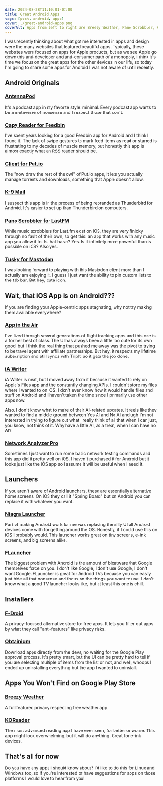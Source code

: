 ```yaml
---
date: 2024-08-28T11:10:01-07:00
title: Great Android Apps
tags: [post, android, apps]
cover: ./great-android-apps.png
coverAlt: Apps from left to right are Breezy Weather, Pano Scrobbler, Capy Reader, and AntennaPod
---
```


I was recently thinking about what got me interested in apps and design were the many websites that featured beautiful apps. Typically, these websites were focused on apps for Apple products, but as we see Apple go down this anti-developer and anti-consumer path of a monopoly, I think it's time we focus on the great apps for the other devices in our life, so today I'm going to share some apps for Android I was not aware of until recently.


## Android Originals

### [AntennaPod](https://play.google.com/store/apps/details?id=de.danoeh.antennapod)

It's a podcast app in my favorite style: minimal. Every podcast app wants to be a metaverse of nonsense and I respect those that don't.


### [Capy Reader for Feedbin](https://play.google.com/store/apps/details?id=com.capyreader.app)

I've spent years looking for a good Feedbin app for Android and I think I found it. The lack of swipe gestures to mark feed items as read or starred is frustrating to my decades of muscle memory, but honestly this app is almost exactly what an RSS reader should be.


### [Client for Put.io](https://play.google.com/store/apps/details?id=putio.client.android)

The "now draw the rest of the owl" of Put.io apps, it lets you actually manage torrents and downloads, something that Apple doesn't allow.


### [K-9 Mail](https://play.google.com/store/apps/details?id=com.fsck.k9)

I suspect this app is in the process of being rebranded as Thunderbird for Android. It's easier to set up than Thunderbird on computers.


### [Pano Scrobbler for LastFM](https://play.google.com/store/apps/details?id=com.arn.scrobble)

While music scrobblers for Last.fm exist on iOS, they are very finicky through no fault of their own, so get this: an app that works with any music app you allow it to. Is that basic? Yes. Is it infinitely more powerful than is possible on iOS? Also yes.


### [Tusky for Mastodon](https://play.google.com/store/apps/details?id=com.keylesspalace.tusky)

I was looking forward to playing with this Mastodon client more than I actually am enjoying it. I guess I just want the ability to pin custom lists to the tab bar. But hey, cute icon.


## Wait, that iOS App is on Android???

If you are finding your Apple-centric apps stagnating, why not try making them available everywhere?

### [App in the Air](https://play.google.com/store/apps/details?id=com.aita)

I've lived through several generations of flight tracking apps and this one is a former best of class. The UI has always been a little too cute for its own good, but I think the real thing that pushed me away was the pivot to trying to be travel agent with affiliate partnerships. But hey, it respects my lifetime subscription and still syncs with TripIt, so it gets the job done.


### [iA Writer](https://play.google.com/store/apps/details?id=net.ia.iawriter.x)

iA Writer is neat, but I moved away from it because it wanted to rely on Apple's Files app and the constantly changing APIs. I couldn't store my files where I wanted to on iOS. I don't even know how it would handle files and stuff on Android and I haven't taken the time since I primarily use other apps now.

Also, I don't know what to make of their [AI-related updates](https://ia.net/writer/support/editor/authorship). It feels like they wanted to find a middle ground between Yes AI and No AI and ugh I'm not interested in trying to figure out what I really think of all that when I can just, you know, not think of it. Why have a little AI, as a treat, when I can have no AI?


### [Network Analyzer Pro](https://play.google.com/store/apps/details?id=net.techet.netanalyzer.an)

Sometimes I just want to run some basic network testing commands and this app did it pretty well on iOS. I haven't purchased it for Android but it looks just like the iOS app so I assume it will be useful when I need it.


## Launchers

If you aren't aware of Android launchers, these are essentially alternative home screens. On iOS they call it "Spring Board" but on Android you can replace it with whatever you want.


### [Niagra Launcher](https://play.google.com/store/apps/details?id=bitpit.launcher)

Part of making Android work for me was replacing the silly UI all Android devices come with for getting around the OS. Honestly, if I could use this on iOS I probably would. This launcher works great on tiny screens, e-ink screens, and big screens alike.


### [FLauncher](https://play.google.com/store/apps/details?id=me.efesser.flauncher)

The biggest problem with Android is the amount of bloatware that Google themselves force on you. I don't like Google, I don't use Google, I don't want Google. FLauncher is great for Android TVs because you can easily just hide all that nonsense and focus on the things you want to use. I don't know what a good TV launcher looks like, but at least this one is chill.


## Installers

### [F-Droid](https://f-droid.org)

A privacy-focused alternative store for free apps. It lets you filter out apps by what they call "anti-features" like privacy risks.


### [Obtainium](https://obtainium.imranr.dev)

Download apps directly from the devs, no waiting for the Google Play approval process. It's pretty smart, but the UI can be pretty hard to tell if you are selecting multiple of items from the list or not, and well, whoops I ended up uninstalling everything but the app I wanted to uninstall.


## Apps You Won't Find on Google Play Store

### [Breezy Weather](https://github.com/breezy-weather/breezy-weather)

A full featured privacy respecting free weather app.


### [KOReader](https://github.com/koreader/koreader)

The most advanced reading app I have ever seen, for better or worse. This app might look overwhelming, but it will do anything. Great for e-ink devices.

## That's all for now

Do you have any apps I should know about? I'd like to do this for Linux and Windows too, so if you're interested or have suggestions for apps on those platforms I would love to hear from you!

